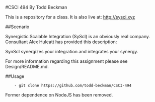 #CSCI 494
By Todd Beckman

This is a repository for a class. It is also live at: http://sysci.xyz

##Scenario

Synergistic Scalable Integration (SyScI) is an obviously real company. Consultant Alex Huleatt has provided this description:

SynScI synergizes your integration and integrates your synergy.

For more information regarding this assignment please see Design/README.md.

##Usage

        - git clone https://github.com/todd-beckman/CSCI-494

Former dependence on NodeJS has been removed.